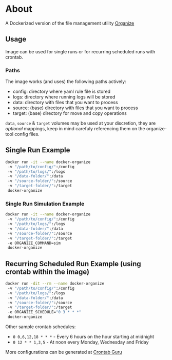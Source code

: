 # About

A Dockerized version of the file management utility [Organize](https://github.com/tfeldmann/organize)

## Usage

Image can be used for single runs or for recurring scheduled runs with crontab.

### Paths

The image works (and uses) the following paths actively:

- config: directory where yaml rule file is stored
- logs: directory where running logs will be stored
- data: directory with files that you want to process
- source: (base) directory with files that you want to process
- target: (base) directory for move and copy operations

`data`, `source` & `target` volumes may be used at your discretion, they are *optional* mappings, keep in mind carefuly referencing them on the organize-tool config files.

## Single Run Example

``` bash
docker run -it --name docker-organize
 -v "/path/to/config/":/config
 -v "/path/to/logs/":/logs
 -v "/data-folder/":/data
 -v "/source-folder/":/source
 -v "/target-folder/":/target
 docker-organize
```

### Single Run Simulation Example

``` bash
docker run -it --name docker-organize
 -v "/path/to/config/":/config
 -v "/path/to/logs/":/logs
 -v "/data-folder/":/data
 -v "/source-folder/":/source
 -v "/target-folder/":/target
 -e ORGANIZE_COMMAND=sim
 docker-organize
```

## Recurring Scheduled Run Example (using crontab within the image)

``` bash
docker run -dit --rm --name docker-organize
 -v "/path/to/config/":/config
 -v "/path/to/logs/":/logs
 -v "/data-folder/":/data
 -v "/source-folder/":/source
 -v "/target-folder/":/target
 -e ORGANIZE_SCHEDULE="0 3 * * *"
 docker-organize
```

Other sample crontab schedules:

- `0 0,6,12,18 * * *` - Every 6 hours on the hour starting at midnight
- `0 12 * * 1,3,5` - At noon every Monday, Wednesday and Friday

More configurations can be generated at [Crontab Guru](https://crontab.guru/#0_3_*_*_*)
